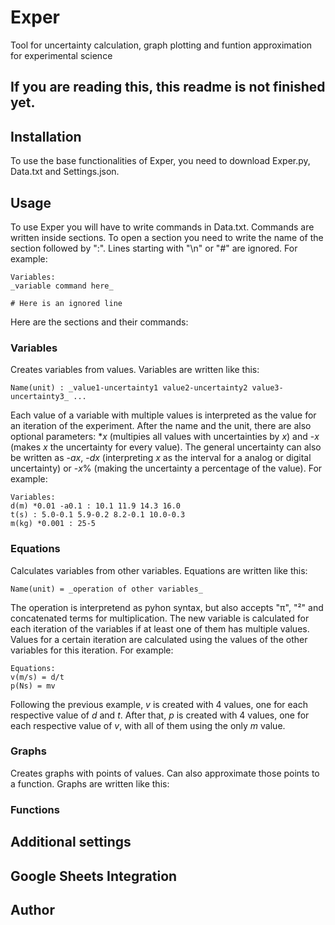 # Exper
Tool for uncertainty calculation, graph plotting and funtion approximation for experimental science

## If you are reading this, this readme is not finished yet.

## Installation
To use the base functionalities of Exper, you need to download Exper.py, Data.txt and Settings.json.

## Usage
To use Exper you will have to write commands in Data.txt. Commands are written inside sections. To open a section you need to write the name of the section followed by ":". Lines starting with "\n" or "#" are ignored. For example:
```
Variables:
_variable command here_

# Here is an ignored line
```
Here are the sections and their commands:

### Variables
Creates variables from values. Variables are written like this:
```
Name(unit) : _value1-uncertainty1 value2-uncertainty2 value3-uncertainty3_ ...
```
Each value of a variable with multiple values is interpreted as the value for an iteration of the experiment.
After the name and the unit, there are also optional parameters: *_x_ (multipies all values with uncertainties by _x_) and -_x_ (makes _x_ the uncertainty for every value). The general uncertainty can also be written as -_ax_, -_dx_ (interpreting _x_ as the interval for a analog or digital uncertainty) or -_x_% (making the uncertainty a percentage of the value). For example:
```
Variables:
d(m) *0.01 -a0.1 : 10.1 11.9 14.3 16.0
t(s) : 5.0-0.1 5.9-0.2 8.2-0.1 10.0-0.3
m(kg) *0.001 : 25-5
```
### Equations
Calculates variables from other variables. Equations are written like this:
```
Name(unit) = _operation of other variables_
```
The operation is interpretend as pyhon syntax, but also accepts "π", "²" and concatenated terms for multiplication.
The new variable is calculated for each iteration of the variables if at least one of them has multiple values. Values for a certain iteration are calculated using the values of the other variables for this iteration. For example:
```
Equations:
v(m/s) = d/t
p(Ns) = mv
```
Following the previous example, _v_ is created with 4 values, one for each respective value of _d_ and _t_. After that, _p_ is created with 4 values, one for each respective value of _v_, with all of them using the only _m_ value.

### Graphs
Creates graphs with points of values. Can also approximate those points to a function. Graphs are written like this:



### Functions

## Additional settings

## Google Sheets Integration

## Author